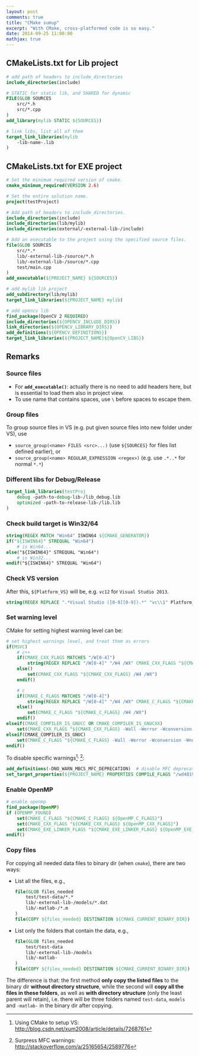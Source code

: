 ```yaml
---
layout: post
comments: true
title: "CMake sumup"
excerpt: "With CMake, cross-platformed code is so easy."
date: 2014-09-25 11:00:00
mathjax: true
---
```


<!-- add TOC here -->
<div id="genTocHere"></div>

## CMakeLists.txt for Lib project
```cmake
# add path of headers to include_directories
include_directories(include)

# STATIC for static lib, and SHARED for dynamic
FILE(GLOB SOURCES
	src/*.h
    src/*.cpp
)
add_library(mylib STATIC ${SOURCES})

# link libs, list all of them
target_link_libraries(mylib
    -lib-name-.lib
)
```

## CMakeLists.txt for EXE project
```cmake
# Set the minimum required version of cmake.
cmake_minimum_required(VERSION 2.6)

# Set the entire solution name.
project(testProject)

# Add path of headers to include_directories.
include_directories(include)
include_directories(lib/mylib)
include_directories(external/-external-lib-/include)

# Add an executable to the project using the specified source files.
file(GLOB SOURCES
    src/*.*
	lib/-external-lib-/source/*.h
    lib/-external-lib-/source/*.cpp
    test/main.cpp
)
add_executable(${PROJECT_NAME} ${SOURCES})

# add mylib lib project
add_subdirectory(lib/mylib)
target_link_libraries(${PROJECT_NAME} mylib)

# add opencv lib
find_package(OpenCV 2 REQUIRED)
include_directories(${OPENCV_INCLUDE_DIRS})
link_directories(${OPENCV_LIBRARY_DIRS})
add_definitions(${OPENCV_DEFINITIONS})
target_link_libraries(${PROJECT_NAME}${OpenCV_LIBS})
```

## Remarks
### Source files
- For **`add_executable()`**: actually there is no need to add headers here, but is essential to load them also in project view.
- To use name that contains spaces, use `\` before spaces to escape them.

### Group files
To group source files in VS (e.g. put given source files into new folder under VS), use
- `source_group(<name> FILES <src>...)` (use `${SOURCES}` for  files list defined earlier), or
- `source_group(<name> REGULAR_EXPRESSION <regex>)` (e.g. use `.*..*` for normal `*.*`)

### Different libs for Debug/Release
```cmake
target_link_libraries(testProj
    debug -path-to-debug-lib-/lib_debug.lib
	optimized -path-to-release-lib-/lib.lib
)
```

### Check build target is Win32/64
```cmake
string(REGEX MATCH "Win64" ISWIN64 ${CMAKE_GENERATOR})
if("${ISWIN64}" STREQUAL "Win64")
	# is Win64...
else("${ISWIN64}" STREQUAL "Win64")
	# is Win32...
endif("${ISWIN64}" STREQUAL "Win64")
```

### Check VS version
After this, `${Platform_VS}` will be, e.g. `vc12` for `Visual Studio 2013`.

```cmake
string(REGEX REPLACE ".*Visual Studio ([0-9][0-9]).*" "vc\\1" Platform_VS ${CMAKE_GENERATOR})
```

### Set warning level
CMake for setting highest warning level can be:

```cmake
# set highest warnings level, and treat them as errors
if(MSVC)
    # c++
    if(CMAKE_CXX_FLAGS MATCHES "/W[0-4]")
        string(REGEX REPLACE "/W[0-4]" "/W4 /WX" CMAKE_CXX_FLAGS "${CMAKE_CXX_FLAGS}")
    else()
        set(CMAKE_CXX_FLAGS "${CMAKE_CXX_FLAGS} /W4 /WX")
    endif()

    # c
    if(CMAKE_C_FLAGS MATCHES "/W[0-4]")
        string(REGEX REPLACE "/W[0-4]" "/W4 /WX" CMAKE_C_FLAGS "${CMAKE_C_FLAGS}")
    else()
        set(CMAKE_C_FLAGS "${CMAKE_C_FLAGS} /W4 /WX")
    endif()
elseif(CMAKE_COMPILER_IS_GNUCC OR CMAKE_COMPILER_IS_GNUCXX)
    set(CMAKE_CXX_FLAGS "${CMAKE_CXX_FLAGS} -Wall -Werror -Wconversion -Wno-long-long -pedantic")
elseif(CMAKE_COMPILER_IS_GNUC)
    set(CMAKE_C_FLAGS "${CMAKE_C_FLAGS} -Wall -Werror -Wconversion -Wno-long-long -pedantic")
endif()
```

To disable specific warnings[^1]<sup>, </sup>[^2]:

```cmake
add_definitions(-DNO_WARN_MBCS_MFC_DEPRECATION)  # disable MFC deprecation warnings
set_target_properties(${PROJECT_NAME} PROPERTIES COMPILE_FLAGS "/wd4819 /wd4996")   # disable warining C4819 and C4996
```

### Enable OpenMP
```cmake
# enable openmp
find_package(OpenMP)
if (OPENMP_FOUND)
	set(CMAKE_C_FLAGS "${CMAKE_C_FLAGS} ${OpenMP_C_FLAGS}")
	set(CMAKE_CXX_FLAGS "${CMAKE_CXX_FLAGS} ${OpenMP_CXX_FLAGS}")
	set(CMAKE_EXE_LINKER_FLAGS "${CMAKE_EXE_LINKER_FLAGS} ${OpenMP_EXE_LINKER_FLAGS}")
endif()
```

### Copy files
For copying all needed data files to binary dir (when `cmake`), there are two ways:
- List all the files, e.g.,

	```cmake
	file(GLOB files_needed
		test/test-data/*.*
		lib/-external-lib-/models/*.dat
		lib/-matlab-/*.m
	)
	file(COPY ${files_needed} DESTINATION ${CMAKE_CURRENT_BINARY_DIR})
	```
- List only the folders that contain the data, e.g.,

	```cmake
	file(GLOB files_needed
		test/test-data
		lib/-external-lib-/models
		lib/-matlab-
	)
	file(COPY ${files_needed} DESTINATION ${CMAKE_CURRENT_BINARY_DIR})
	```

The difference is that: the first method **only copy the listed files** to the binary dir **without directory structure**, while the second will **copy all the files in these folders**, as well as **with directory structure** (only the least parent will retain), i.e. there will be three folders named `test-data`, `models` and `-matlab-` in the binary dir after copying.

[^1]: Using CMake to setup VS: http://blog.csdn.net/xum2008/article/details/7268761
[^2]: Surpress MFC warnings: http://stackoverflow.com/a/25165654/2589776

